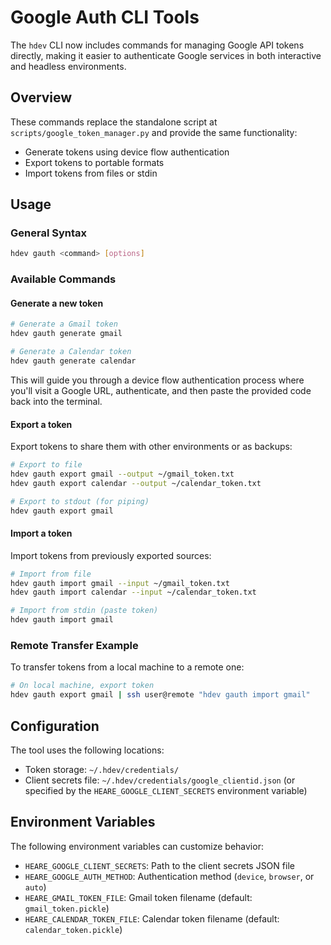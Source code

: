 # Google Auth CLI Tools

The `hdev` CLI now includes commands for managing Google API tokens directly, making it easier to authenticate Google services in both interactive and headless environments.

## Overview

These commands replace the standalone script at `scripts/google_token_manager.py` and provide the same functionality:

- Generate tokens using device flow authentication
- Export tokens to portable formats
- Import tokens from files or stdin

## Usage

### General Syntax

```bash
hdev gauth <command> [options]
```

### Available Commands

#### Generate a new token

```bash
# Generate a Gmail token
hdev gauth generate gmail

# Generate a Calendar token
hdev gauth generate calendar
```

This will guide you through a device flow authentication process where you'll visit a Google URL, authenticate, and then paste the provided code back into the terminal.

#### Export a token

Export tokens to share them with other environments or as backups:

```bash
# Export to file
hdev gauth export gmail --output ~/gmail_token.txt
hdev gauth export calendar --output ~/calendar_token.txt

# Export to stdout (for piping)
hdev gauth export gmail
```

#### Import a token

Import tokens from previously exported sources:

```bash
# Import from file
hdev gauth import gmail --input ~/gmail_token.txt
hdev gauth import calendar --input ~/calendar_token.txt

# Import from stdin (paste token)
hdev gauth import gmail
```

### Remote Transfer Example

To transfer tokens from a local machine to a remote one:

```bash
# On local machine, export token
hdev gauth export gmail | ssh user@remote "hdev gauth import gmail"
```

## Configuration

The tool uses the following locations:

- Token storage: `~/.hdev/credentials/`
- Client secrets file: `~/.hdev/credentials/google_clientid.json` (or specified by the `HEARE_GOOGLE_CLIENT_SECRETS` environment variable)

## Environment Variables

The following environment variables can customize behavior:

- `HEARE_GOOGLE_CLIENT_SECRETS`: Path to the client secrets JSON file
- `HEARE_GOOGLE_AUTH_METHOD`: Authentication method (`device`, `browser`, or `auto`)
- `HEARE_GMAIL_TOKEN_FILE`: Gmail token filename (default: `gmail_token.pickle`)
- `HEARE_CALENDAR_TOKEN_FILE`: Calendar token filename (default: `calendar_token.pickle`)